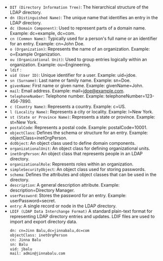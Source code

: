 - `DIT (Directory Information Tree)`: The hierarchical structure of the LDAP directory.
- `dn (Distinguished Name)`: The unique name that identifies an entry in the LDAP directory.
- `dc (Domain Component)`: Used to represent parts of a domain name. Example: dc=example, dc=com.
- `cn (Common Name)`: Typically used for a person's full name or an identifier for an entry. Example: cn=John Doe.
- `o (Organization)`: Represents the name of an organization. Example: o=Example Organization.
- `ou (Organizational Unit)`: Used to group entries logically within an organization. Example: ou=Engineering.
- `ldif` : 
- `uid (User ID)`: Unique identifier for a user. Example: uid=jdoe.
- `sn (Surname)`: Last name or family name. Example: sn=Doe.
- `givenName`: First name or given name. Example: givenName=John.
- `mail`: Email address. Example: mail=jdoe@example.com.
- `telephoneNumber`: Telephone number. Example: telephoneNumber=123-456-7890.
- `c (Country Name)`: Represents a country. Example: c=US.
- `l (Locality Name)`: Represents a city or locality. Example: l=New York.
- `st (State or Province Name)`: Represents a state or province. Example: st=New York.
- `postalCode`: Represents a postal code. Example: postalCode=10001.
- `objectClass`: Defines the schema or structure for an entry. Example: objectClass=inetOrgPerson.
- `dcObject`: An object class used to define domain components.
- `organizationalUnit`: An object class for defining organizational units.
- `inetOrgPerson`: An object class that represents people in an LDAP directory.
- `organizationalRole`: Represents roles within an organization.
- `simpleSecurityObject`: An object class used for storing passwords.
- `schema`: Defines the attributes and object classes that can be used in the directory.
- `description`: A general description attribute. Example: description=Directory Manager.
- `userPassword`: Stores the password for an entry. Example: userPassword=secret.
- `entry`: A single record or node in the LDAP directory.
- `LDIF (LDAP Data Interchange Format)` A standard plain-text format for representing LDAP directory entries and updates. LDIF files are used to import and export directory data.
    ```bash
    dn: cn=Jinn Balu,dc=jinnabalu,dc=com
    objectClass: inetOrgPerson
    cn: Jinna Balu
    sn: Balu
    uid: jbalu
    mail: admin@jinnabalu.com
    ```

